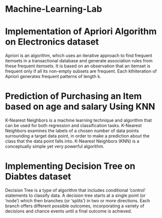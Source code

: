 # Machine-Learning-Lab

# Implementation of Apriori Algorithm on Electronics dataset
Apriori is an algorithm, which uses an iterative approach to find frequent itemsets in a transactional database and generate association rules from these frequent itemsets. It is based on an observation that an itemset is frequent only if all its non-empty subsets are frequent. Each kthiteration of Apriori generates frequent patterns of length k.

# Prediction of Purchasing an Item based on age and salary Using KNN 
K-Nearest Neighbors is a machine learning technique and algorithm that can be used for both regression and classification tasks. K-Nearest Neighbors examines the labels of a chosen number of data points surrounding a target data point, in order to make a prediction about the class that the data point falls into. K-Nearest Neighbors (KNN) is a conceptually simple yet very powerful algorithm.

# Implementing Decision Tree on Diabtes dataset 
Decision Tree is a type of algorithm that includes conditional ‘control’ statements to classify data. A decision tree starts at a single point (or ‘node’) which then branches (or ‘splits’) in two or more directions. Each branch offers different possible outcomes, incorporating a variety of decisions and chance events until a final outcome is achieved.
